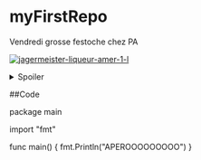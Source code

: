 # myFirstRepo
Vendredi grosse festoche chez PA


[![jagermeister-liqueur-amer-1-l](https://user-images.githubusercontent.com/112901083/188634114-47cc70ec-8998-4005-b61f-eec79c28fb66.jpg)](https://www.youtube.com/watch?v=oM32Cv0626M&t=3s)


 <details>
  <summary>Spoiler</summary>
  
  C fo P.A il ve pa.
 
 ![fotolia_55803904_s](https://user-images.githubusercontent.com/112901083/188637920-2a8fd5d1-8fbb-4355-9e17-c37ae35e404b.jpg)

  
</details>

##Code

package main

import "fmt"

func main() {
	fmt.Println("APEROOOOOOOOO")
}
